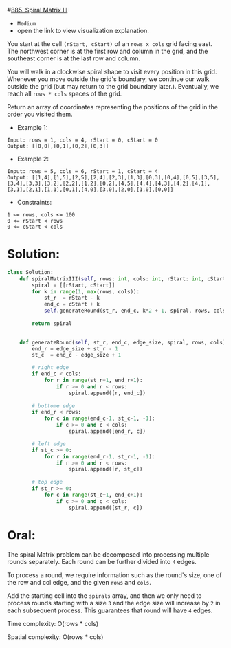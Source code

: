 #[885. Spiral Matrix III](https://leetcode.com/problems/spiral-matrix-iii/description/) 
+ `Medium`
+ open the link to view visualization explanation.

You start at the cell `(rStart, cStart)` of an `rows x cols` grid facing east. The northwest corner is at the first row and column in the grid, and the southeast corner is at the last row and column.

You will walk in a clockwise spiral shape to visit every position in this grid. Whenever you move outside the grid's boundary, we continue our walk outside the grid (but may return to the grid boundary later.). Eventually, we reach all `rows * cols` spaces of the grid.

Return an array of coordinates representing the positions of the grid in the order you visited them.


+ Example 1:

```
Input: rows = 1, cols = 4, rStart = 0, cStart = 0
Output: [[0,0],[0,1],[0,2],[0,3]]
```

+ Example 2:

```
Input: rows = 5, cols = 6, rStart = 1, cStart = 4
Output: [[1,4],[1,5],[2,5],[2,4],[2,3],[1,3],[0,3],[0,4],[0,5],[3,5],[3,4],[3,3],[3,2],[2,2],[1,2],[0,2],[4,5],[4,4],[4,3],[4,2],[4,1],[3,1],[2,1],[1,1],[0,1],[4,0],[3,0],[2,0],[1,0],[0,0]]
```


+ Constraints:

```
1 <= rows, cols <= 100
0 <= rStart < rows
0 <= cStart < cols
```

# Solution:
```python {.line-numbers}
class Solution:
    def spiralMatrixIII(self, rows: int, cols: int, rStart: int, cStart: int) -> List[List[int]]:
        spiral = [[rStart, cStart]]
        for k in range(1, max(rows, cols)):
            st_r  = rStart - k
            end_c = cStart + k
            self.generateRound(st_r, end_c, k*2 + 1, spiral, rows, cols)
        
        return spiral

    
    def generateRound(self, st_r, end_c, edge_size, spiral, rows, cols):
        end_r = edge_size + st_r - 1
        st_c  = end_c - edge_size + 1

        # right edge
        if end_c < cols:
            for r in range(st_r+1, end_r+1):
                if r >= 0 and r < rows:
                    spiral.append([r, end_c])
                
        # bottome edge
        if end_r < rows:
            for c in range(end_c-1, st_c-1, -1):
                if c >= 0 and c < cols:
                    spiral.append([end_r, c])

        # left edge
        if st_c >= 0:
            for r in range(end_r-1, st_r-1, -1):
                if r >= 0 and r < rows:
                    spiral.append([r, st_c])
        
        # top edge
        if st_r >= 0:
            for c in range(st_c+1, end_c+1):
                if c >= 0 and c < cols:
                    spiral.append([st_r, c])
```

# Oral:
The spiral Matrix problem can be decomposed into processing multiple rounds separately. Each round can be further divided into `4` edges. 

To process a round, we require information such as the round's size, one of the row and col edge, and the given `rows` and `cols`. 

Add the starting cell into the `spirals` array, and then we only need to process rounds starting with a size `3` and the edge size will increase by `2` in each subsequent process. This guarantees that round will have `4` edges. 

Time complexity: O(rows * cols)

Spatial complexity: O(rows * cols)

